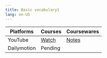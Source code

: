 ```yaml
---
title: Basic vocabulary1
lang: en-US
---
```


| Platforms | Courses                                                                                      | Coursewares                                                     |
|-----------|----------------------------------------------------------------------------------------------|-----------------------------------------------------------------|
| YouTube   | [Watch](https://www.youtube.com/watch?v=CBJM-O8Zj3o&list=PLm0MFkgiW1JivqeqHCq9A1igNbNrfiwfw) | [Notes](../../public/english/Basic%20courses/pdf/1%20Notes.pdf) |
| Dailymotion  | Pending                                                                                      |                                                                 |

